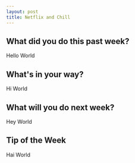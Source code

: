 ```yaml
---
layout: post
title: Netflix and Chill
---
```


<h2>What did you do this past week?</h2>
Hello World


<h2>What's in your way?</h2>
Hi World


<h2>What will you do next week?</h2>
Hey World


<h2>Tip of the Week</h2>
Hai World
